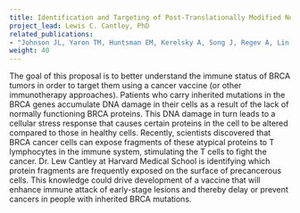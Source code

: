 ```yaml
---
title: Identification and Targeting of Post-Translationally Modified Neoantigens Presented in BRCA Mutant Tumors
project_lead: Lewis C. Cantley, PhD
related_publications:
- "Johnson JL, Yaron TM, Huntsman EM, Kerelsky A, Song J, Regev A, Lin TY, Liberatore K, Cizin DM, Cohen BM, Vasan N, Ma Y, Krismer K, Robles JT, van de Kooij B, van Vlimmeren AE, Andrée-Busch N, Käufer NF, Dorovkov MV, Ryazanov AG, Takagi Y, Kastenhuber ER, Goncalves MD, Hopkins BD, Elemento O, Taatjes DJ, Maucuer A, Yamashita A, Degterev A, Uduman M, Lu J, Landry SD, Zhang B, Cossentino I, Linding R, Blenis J, Hornbeck PV, Turk BE, Yaffe MB, Cantley LC. An atlas of substrate specificities for the human serine/threonine kinome. Nature. 2023 Jan;613(7945):759-766. doi: 10.1038/s41586-022-05575-3. Epub 2023 Jan 11. PMID: 36631611; PMCID: PMC9876800."
weight: 40
---
```

The goal of this proposal is to better understand the immune status of BRCA tumors in order to target them using a cancer vaccine (or other immunotherapy approaches). Patients who carry inherited mutations in the BRCA genes accumulate DNA damage in their cells as a result of the lack of normally functioning BRCA proteins. This DNA damage in turn leads to a cellular stress response that causes certain proteins in the cell to be altered compared to those in healthy cells. Recently, scientists discovered that BRCA cancer cells can expose fragments of these atypical proteins to T lymphocytes in the immune system, stimulating the T cells to fight the cancer. Dr. Lew Cantley at Harvard Medical School is identifying which protein fragments are frequently exposed on the surface of precancerous cells. This knowledge could drive development of a vaccine that will enhance immune attack of early-stage lesions and thereby delay or prevent cancers in people with inherited BRCA mutations.
